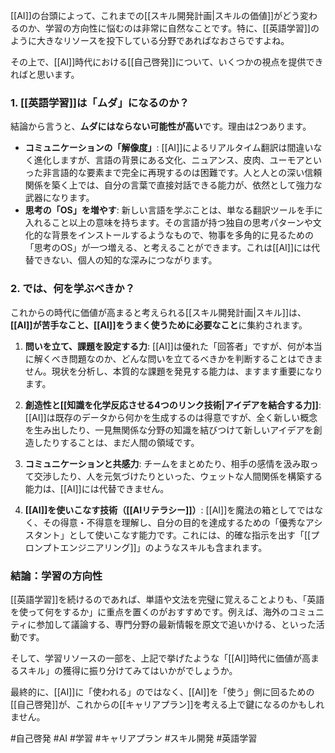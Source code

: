 [[AI]]の台頭によって、これまでの[[スキル開発計画|スキルの価値]]がどう変わるのか、学習の方向性に悩むのは非常に自然なことです。特に、[[英語学習]]のように大きなリソースを投下している分野であればなおさらですよね。

その上で、[[AI]]時代における[[自己啓発]]について、いくつかの視点を提供できればと思います。

### 1. [[英語学習]]は「ムダ」になるのか？

結論から言うと、**ムダにはならない可能性が高い**です。理由は2つあります。

*   **コミュニケーションの「解像度」**: [[AI]]によるリアルタイム翻訳は間違いなく進化しますが、言語の背景にある文化、ニュアンス、皮肉、ユーモアといった非言語的な要素まで完全に再現するのは困難です。人と人との深い信頼関係を築く上では、自分の言葉で直接対話できる能力が、依然として強力な武器になります。
*   **思考の「OS」を増やす**: 新しい言語を学ぶことは、単なる翻訳ツールを手に入れること以上の意味を持ちます。その言語が持つ独自の思考パターンや文化的な背景をインストールするようなもので、物事を多角的に見るための「思考のOS」が一つ増える、と考えることができます。これは[[AI]]には代替できない、個人の知的な深みにつながります。

### 2. では、何を学ぶべきか？

これからの時代に価値が高まると考えられる[[スキル開発計画|スキル]]は、**[[AI]]が苦手なこと、[[AI]]をうまく使うために必要なこと**に集約されます。

1.  **問いを立て、課題を設定する力**:
    [[AI]]は優れた「回答者」ですが、何が本当に解くべき問題なのか、どんな問いを立てるべきかを判断することはできません。現状を分析し、本質的な課題を発見する能力は、ますます重要になります。

2.  **創造性と[[知識を化学反応させる4つのリンク技術|アイデアを結合する力]]**:
    [[AI]]は既存のデータから何かを生成するのは得意ですが、全く新しい概念を生み出したり、一見無関係な分野の知識を結びつけて新しいアイデアを創造したりすることは、まだ人間の領域です。

3.  **コミュニケーションと共感力**:
    チームをまとめたり、相手の感情を汲み取って交渉したり、人を元気づけたりといった、ウェットな人間関係を構築する能力は、[[AI]]には代替できません。

4.  **[[AI]]を使いこなす技術（[[AIリテラシー]]）**:
    [[AI]]を魔法の箱としてではなく、その得意・不得意を理解し、自分の目的を達成するための「優秀なアシスタント」として使いこなす能力です。これには、的確な指示を出す「[[プロンプトエンジニアリング]]」のようなスキルも含まれます。

### 結論：学習の方向性

[[英語学習]]を続けるのであれば、単語や文法を完璧に覚えることよりも、「英語を使って何をするか」に重点を置くのがおすすめです。例えば、海外のコミュニティに参加して議論する、専門分野の最新情報を原文で追いかける、といった活動です。

そして、学習リソースの一部を、上記で挙げたような「[[AI]]時代に価値が高まるスキル」の獲得に振り分けてみてはいかがでしょうか。

最終的に、[[AI]]に「使われる」のではなく、[[AI]]を「使う」側に回るための[[自己啓発]]が、これからの[[キャリアプラン]]を考える上で鍵になるのかもしれません。

#自己啓発 #AI #学習 #キャリアプラン #スキル開発 #英語学習